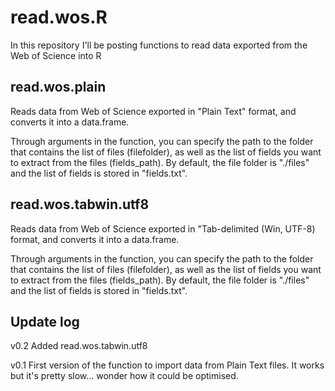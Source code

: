 # read.wos.R

In this repository I'll be posting functions to read data exported from the Web of Science into R

## read.wos.plain

Reads data from Web of Science exported in "Plain Text" format, and converts it into a data.frame. 

Through arguments in the function, you can specify the path to the folder that contains the list of files (filefolder), as well as the list of fields you want to extract from the files (fields_path). By default, the file folder is "./files" and the list of fields is stored in "fields.txt".

## read.wos.tabwin.utf8

Reads data from Web of Science exported in "Tab-delimited (Win, UTF-8) format, and converts it into a data.frame.

Through arguments in the function, you can specify the path to the folder that contains the list of files (filefolder), as well as the list of fields you want to extract from the files (fields_path). By default, the file folder is "./files" and the list of fields is stored in "fields.txt".

## Update log

v0.2    Added read.wos.tabwin.utf8

v0.1	First version of the function to import data from Plain Text files. It works but it's pretty slow... wonder how it could be optimised.